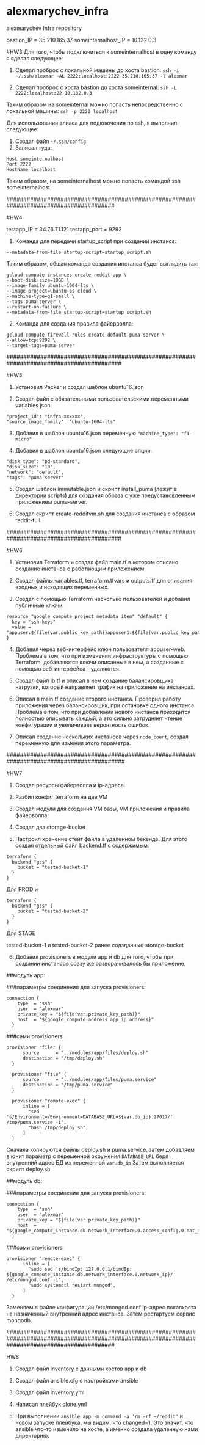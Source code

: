 # alexmarychev_infra
alexmarychev Infra repository

bastion_IP = 35.210.165.37
someinternalhost_IP = 10.132.0.3

#HW3
Для того, чтобы подключиться к someinternalhost в одну команду я сделал следующее:

1. Сделал проброс с локальной машины до хоста bastion:
```ssh -i ~/.ssh/alexmar -AL 2222:localhost:2222 35.210.165.37 -l alexmar```

2. Сделал проброс с хоста bastion до хоста someinternal:
```ssh -L 2222:localhost:22 10.132.0.3```

Таким образом на someinternal можно попасть непосредственно с локальной машины:
```ssh -p 2222 localhost```

Для использования алиаса для подключения по ssh, я выполнил следующее:

1. Создал файл ```~/.ssh/config```
2. Записал туда:
```
Host someinternalhost
Port 2222
HostName localhost
```
Таким образом, на someinternalhost можно попасть командой ssh someinternalhost

########################################################################################

#HW4

testapp_IP = 34.76.71.121
testapp_port = 9292

1. Команда для передачи startup_script при создании инстанса:

```--metadata-from-file startup-script=startup_script.sh```

Таким образом, общая команда создания инстанса будет выглядить так:

```
gcloud compute instances create reddit-app \
--boot-disk-size=10GB \
--image-family ubuntu-1604-lts \
--image-project=ubuntu-os-cloud \
--machine-type=g1-small \
--tags puma-server \
--restart-on-failure \
--metadata-from-file startup-script=startup_script.sh
```

2. Команда для создания правила файерволла:

```
gcloud compute firewall-rules create default-puma-server \
--allow=tcp:9292 \
--target-tags=puma-server
```

##########################################################################################

#HW5

1. Установил Packer и создал шаблон ubuntu16.json

2. Создал файл с обязательными пользовательскими переменными variables.json:
```
"project_id": "infra-xxxxxx",
"source_image_family": "ubuntu-1604-lts"
```

3. Добавил в шаблон ubuntu16.json переменную ```"machine_type": "f1-micro"```

4. Добавил в шаблон ubuntu16.json следующие опции:
```
"disk_type": "pd-standard",
"disk_size": "10",
"network": "default",
"tags": "puma-server"
```

5. Создал шаблон immutable.json и скрипт install_puma (лежит в директории scripts) для создания образа с уже предустановленным приложением puma-server.

6. Создал скрипт create-redditvm.sh для создания инстанса с образом reddit-full.
 
##########################################################################################

#HW6

1. Установил Terraform и создал файл main.tf в котором описано создание инстанса с работающим приложением.

2. Создал файлы variables.tf, terraform.tfvars и outputs.tf для описания входных и исходящих переменных.

3. Создал с помощью Terraform несколько пользователей и добавил публичные ключи:
```
resource "google_compute_project_metadata_item" "default" {
  key = "ssh-keys"
  value = "appuser:${file(var.public_key_path)}appuser1:${file(var.public_key_path)}appuser2:${file(var.public_key_path)}"
}
```
4. Добавил через веб-интерфейс ключ пользователя appuser-web. Проблема в том, что при изменении инфраструктуры с помощью Terraform, добавляются ключи описанные в нем, а созданные с помощью веб-интерфейса - удаляются.

5. Создал файл lb.tf и описал в нем создание балансировщика нагрузки, который направляет трафик на приложение на инстансах.

6. Описал в main.tf создание второго инстанса. Проверил работу приложения через балансировщик, при остановке одного инстанса. Проблема в том, что при добавлении нового инстанса приходится полностью описывать каждый, а это сильно затрудняет чтение конфигурации и увеличивает вероятность ошибок.

7. Описал создание нескольких инстансов через ```node_count```, создал переменную для измения этого параметра.

###########################################################################################

#HW7

1. Создал ресурсы файерволла и ip-адреса.

2. Разбил конфиг terraform на две VM

3. Создал модули для создания VM базы, VM приложения и правила файерволла.

4. Создал два storage-bucket

5. Настроил хранение стейт файла в удаленном бекенде. Для этого создал отдельный файл backend.tf с содержимым:
```
terraform {
  backend "gcs" {
    bucket = "tested-bucket-1"
  }
}
```
Для PROD и 
```
terraform {
  backend "gcs" {
    bucket = "tested-bucket-2"
  }
}
```
Для STAGE

tested-bucket-1 и tested-bucket-2 ранее содзданные storage-bucket

6. Добавил provisioners в модули app и db для того, чтобы при создании инстансов сразу же разворачивалось бы приложение. 

##модуль app:

###параметры соединения для запуска provisioners:
```
connection {
    type  = "ssh"
    user  = "alexmar"
    private_key = "${file(var.private_key_path)}"
    host  = "${google_compute_address.app_ip.address}"
  }
```
###сами provisioners:
```
provisioner "file" {
      source      = "../modules/app/files/deploy.sh"
      destination = "/tmp/deploy.sh"
  }

  provisioner "file" {
      source      = "../modules/app/files/puma.service"
      destination = "/tmp/puma.service"
  }

  provisioner "remote-exec" {
      inline = [
        "sed 's/Environment=/Environment=DATABASE_URL=${var.db_ip}:27017/' /tmp/puma.service -i",
        "bash /tmp/deploy.sh",
      ]
  }
```
Сначала копируются файлы deploy.sh и puma.service, затем добавляем в юнит параметр с переменной окружения ```DATABASE_URL``` беря внутренний адрес БД из переменной ```var.db_ip```
Затем выполняется скрипт deploy.sh

##модуль db:

###параметры соединения для запуска provisioners:
```
connection {
    type  = "ssh"
    user  = "alexmar"
    private_key = "${file(var.private_key_path)}"
    host  = "${google_compute_instance.db.network_interface.0.access_config.0.nat_ip}"
  }
```

###сами provisioners:
```
provisioner "remote-exec" {
      inline = [
        "sudo sed 's/bindIp: 127.0.0.1/bindIp: ${google_compute_instance.db.network_interface.0.network_ip}/' /etc/mongod.conf -i",
        "sudo systemctl restart mongod",
      ]
  }
```
Заменяем в файле конфигурации /etc/mongod.conf ip-адрес локалхоста на назначенный внутренний адрес инстанса. Затем рестартуем сервис mongodb.

################################################################################################################################################

HW8

1. Создал файл inventory с данными хостов app и db

2. Создал файл ansible.cfg с настройками ansible

3. Создал файл inventory.yml

4. Написал плейбук clone.yml

5. При выполнении ```ansible app -m command -a 'rm -rf ~/reddit'``` и новом запуске плейбука, мы видим, что changed=1. Это значит, что ansible что-то изменило на хосте, а именно создала удаленную нами директорию.

